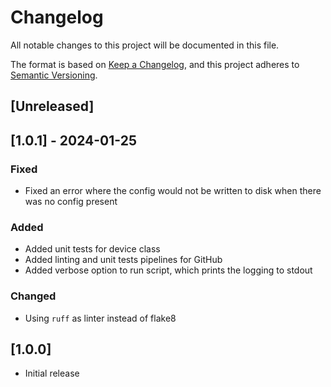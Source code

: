 # Changelog

All notable changes to this project will be documented in this file.

The format is based on [Keep a Changelog](https://keepachangelog.com/en/1.0.0/),
and this project adheres to [Semantic Versioning](https://semver.org/spec/v2.0.0.html).

## [Unreleased]

## [1.0.1] - 2024-01-25

### Fixed
- Fixed an error where the config would not be written to disk when there was no config present

### Added
- Added unit tests for device class
- Added linting and unit tests pipelines for GitHub
- Added verbose option to run script, which prints the logging to stdout

### Changed
- Using `ruff` as linter instead of flake8

## [1.0.0]

- Initial release

